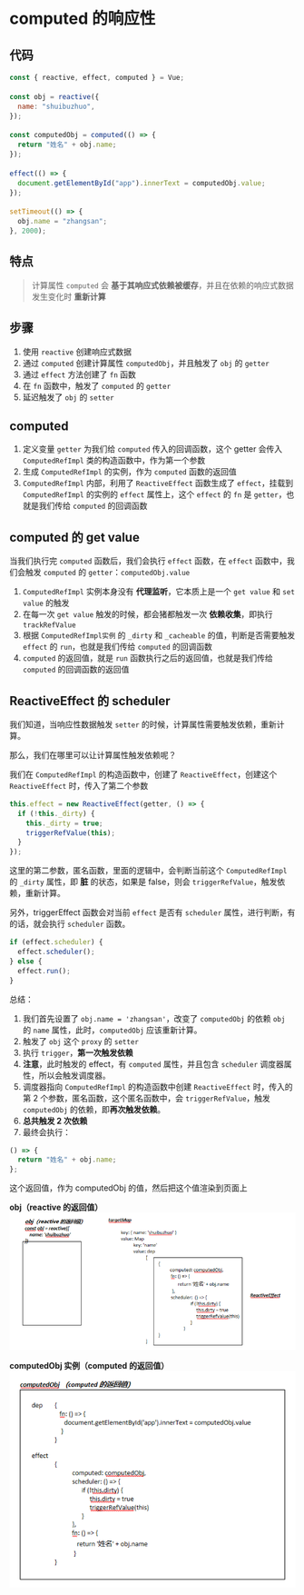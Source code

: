 # computed 的响应性

## 代码

```js
const { reactive, effect, computed } = Vue;

const obj = reactive({
  name: "shuibuzhuo",
});

const computedObj = computed(() => {
  return "姓名" + obj.name;
});

effect(() => {
  document.getElementById("app").innerText = computedObj.value;
});

setTimeout(() => {
  obj.name = "zhangsan";
}, 2000);
```

## 特点

> 计算属性 `computed` 会 **基于其响应式依赖被缓存**，并且在依赖的响应式数据发生变化时 **重新计算**

## 步骤

1. 使用 `reactive` 创建响应式数据
2. 通过 `computed` 创建计算属性 `computedObj`，并且触发了 `obj` 的 `getter`
3. 通过 `effect` 方法创建了 `fn` 函数
4. 在 `fn` 函数中，触发了 `computed` 的 `getter`
5. 延迟触发了 `obj` 的 `setter`

## computed

1. 定义变量 `getter` 为我们给 `computed` 传入的回调函数，这个 getter 会传入 `ComputedRefImpl` 类的构造函数中，作为第一个参数
2. 生成 `ComputedRefImpl` 的实例，作为 `computed` 函数的返回值
3. `ComputedRefImpl` 内部，利用了 `ReactiveEffect` 函数生成了 `effect`，挂载到 `ComputedRefImpl` 的实例的 `effect` 属性上，这个 `effect` 的 `fn` 是 `getter`，也就是我们传给 `computed` 的回调函数

## computed 的 get value

当我们执行完 `computed` 函数后，我们会执行 `effect` 函数，在 `effect` 函数中，我们会触发 `computed` 的 `getter`：`computedObj.value`

1. `ComputedRefImpl` 实例本身没有 **代理监听**，它本质上是一个 `get value` 和 `set value` 的触发
2. 在每一次 `get value` 触发的时候，都会猪都触发一次 **依赖收集**，即执行 `trackRefValue`
3. 根据 `ComputedRefImpl实例` 的 `_dirty` 和 `_cacheable` 的值，判断是否需要触发 `effect` 的 `run`，也就是我们传给 `computed` 的回调函数
4. `computed` 的返回值，就是 `run` 函数执行之后的返回值，也就是我们传给 `computed` 的回调函数的返回值

## ReactiveEffect 的 scheduler

我们知道，当响应性数据触发 `setter` 的时候，计算属性需要触发依赖，重新计算。

那么，我们在哪里可以让计算属性触发依赖呢？

我们在 `ComputedRefImpl` 的构造函数中，创建了 `ReactiveEffect`，创建这个 `ReactiveEffect` 时，传入了第二个参数

```js
this.effect = new ReactiveEffect(getter, () => {
  if (!this._dirty) {
    this._dirty = true;
    triggerRefValue(this);
  }
});
```

这里的第二参数，匿名函数，里面的逻辑中，会判断当前这个 `ComputedRefImpl` 的 `_dirty` 属性，即 **脏** 的状态，如果是 false，则会 `triggerRefValue`，触发依赖，重新计算。

另外，triggerEffect 函数会对当前 `effect` 是否有 `scheduler` 属性，进行判断，有的话，就会执行 `scheduler` 函数。

```js
if (effect.scheduler) {
  effect.scheduler();
} else {
  effect.run();
}
```

总结：

1. 我们首先设置了 `obj.name = 'zhangsan'`，改变了 `computedObj` 的依赖 `obj` 的 `name` 属性，此时，`computedObj` 应该重新计算。
2. 触发了 `obj` 这个 `proxy` 的 `setter`
3. 执行 `trigger`，**第一次触发依赖**
4. **注意**，此时触发的 effect，有 `computed` 属性，并且包含 `scheduler` 调度器属性，所以会触发调度器。
5. 调度器指向 `ComputedRefImpl` 的构造函数中创建 `ReactiveEffect` 时，传入的第 2 个参数，匿名函数，这个匿名函数中，会 `triggerRefValue`，触发 `computedObj` 的依赖，即**再次触发依赖**。
6. **总共触发 2 次依赖**
7. 最终会执行：

```js
() => {
  return "姓名" + obj.name;
};
```

这个返回值，作为 computedObj 的值，然后把这个值渲染到页面上

**obj（reactive 的返回值）**
![obj（reactive的返回值）](./obj（reactive的返回值）.png)

**computedObj 实例（computed 的返回值）**
![computedObj实例（computed%20的返回值）.png](./computedObj实例（computed%20的返回值）.png)
